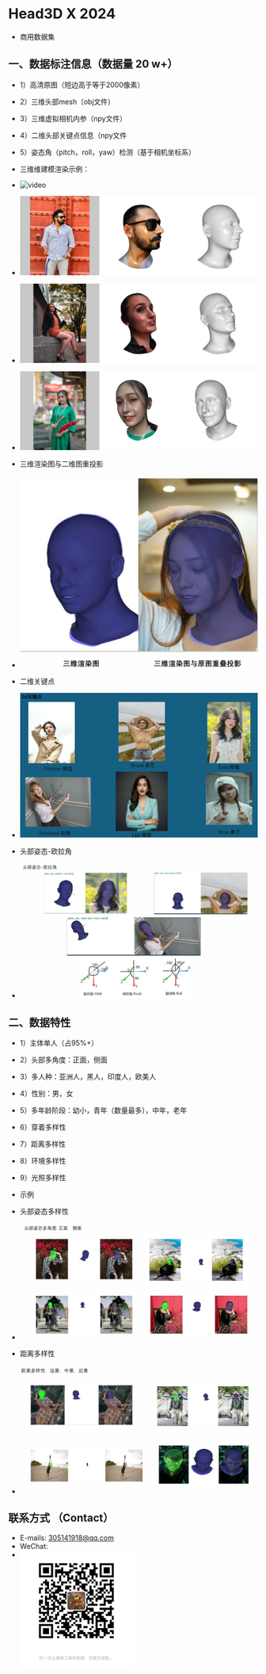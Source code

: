 # Head3D X 2024
* 商用数据集
## 一、数据标注信息（数据量 20 w+）

* 1）高清原图（短边高于等于2000像素）
* 2）三维头部mesh（obj文件）
* 3）三维虚拟相机内参（npy文件）
* 4）二维头部关键点信息（npy文件
* 5）姿态角（pitch，roll，yaw）检测（基于相机坐标系）

* 三维维建模渲染示例：  
* ![video](./samples/sample.gif)    

* ![image](./samples/1.jpg)    

* ![image](./samples/2.jpg)  

* ![image](./samples/3.jpg)   

* 三维渲染图与二维图重投影
* ![image](./samples/4.jpg)   
* 二维关键点
* ![image](./samples/5.jpg)   

* 头部姿态-欧拉角
* ![image](./samples/6.jpg)   

## 二、数据特性
* 1）主体单人（占95%+）
* 2）头部多角度：正面，侧面
* 3）多人种：亚洲人，黑人，印度人，欧美人
* 4）性别：男，女
* 5）多年龄阶段：幼小，青年（数量最多），中年，老年
* 6）穿着多样性
* 7）距离多样性
* 8）环境多样性
* 9）光照多样性   

* 示例
* 头部姿态多样性
* ![image](./samples/7.jpg)  
* 距离多样性
* ![image](./samples/8.jpg)  


## 联系方式 （Contact）  
* E-mails: 305141918@qq.com   
* WeChat:
* <img src="./samples/wx.png"  align = "left"  width="230" />

<!-- ![image](./samples/wx.png)   -->
